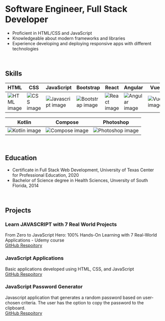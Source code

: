 # Software Engineer, Full Stack Developer

<ul>
  <li>Proficient in HTML/CSS and JavaScript</li>
  <li>Knowledgeable about modern frameworks and libraries</li>
  <li>Experience developing and deploying responsive apps with different technologies</li>
</ul> 
<br>

## Skills
|HTML|CSS|JavaScript|Bootstrap|React|Angular|Vue|GitHub|Figma|
|----------|----------|----------|----------|----------|----------|----------|----------|----------|
| ![HTML image](https://img.icons8.com/nolan/64/html-filetype.png) | ![CSS image](https://img.icons8.com/nolan/64/css-filetype.png) | ![Javascript image](https://img.icons8.com/nolan/64/javascript.png) | ![Bootstrap image](https://img.icons8.com/color/64/bootstrap.png) | ![React image](https://cdn-icons-png.flaticon.com/64/3459/3459528.png) | ![Angular image](https://img.icons8.com/color/64/angularjs.png) | ![Vue image](https://img.icons8.com/color//vue-js.png) | ![Github image](https://img.icons8.com/3d-fluency/64/github.png) | ![Figma image](https://img.icons8.com/?size=64&id=zfHRZ6i1Wg0U&format=png) |

|Kotlin|Compose|Photoshop|
|----------|----------|----------|
| ![Kotlin image](https://img.icons8.com/?size=64&id=ZoxjA0jZDdFZ&format=png) | ![Compose image](https://img.icons8.com/?size=64&id=17836&format=png) | ![Photoshop image](https://img.icons8.com/color/64/adobe-photoshop.png) |
<br>

## Education
* Certificate in Full Stack Web Development, University of Texas Center for Professional Education, 2020
* Bachelor of Science degree in Health Sciences, Unversity of South Florida, 2014

<br>

## Projects

### Learn JAVASCRIPT with 7 Real World Projects
From Zero to JavaScript Hero: 100% Hands-On Learning with 7 Real-World Applications - Udemy course <br>
[GitHub Respoitory](https://www.github.com/stevenrsewell/Learn-JAVASCRIPT-with-7-Real-World-Projects)

### JavaScript Applications
Basic applications developed using HTML, CSS, and JavaScript <br>
[GitHub Respoitory](https://www.github.com/stevenrsewell/Javascript-Applications)

### JavaScript Password Generator
Javascript application that generates a random password based on user-chosen criteria. The user has the option to copy the password to the clipboard. <br>
[GitHub Respoitory](https://github.com/stevenrsewell/Password-Generator)
